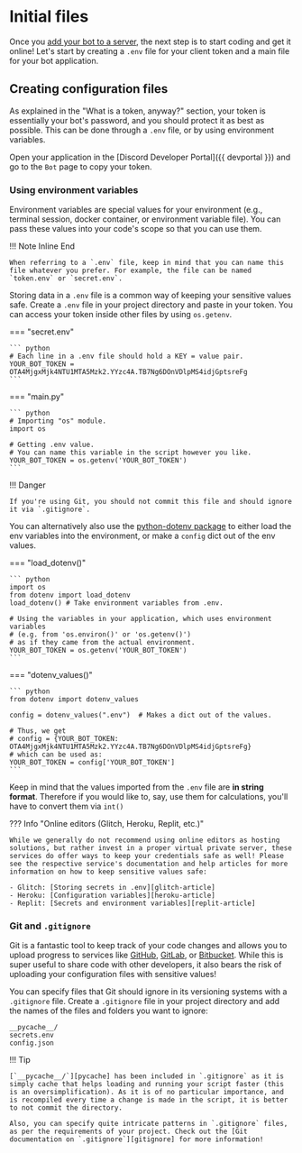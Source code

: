 # Initial files

Once you [add your bot to a server](../000-prerequisites/003-inviting-your-bot.md), the next step is to start coding and get it online! Let's start by creating a `.env` file for your client token and a main file for your bot application.

## Creating configuration files

As explained in the "What is a token, anyway?" section, your token is essentially your bot's password, and you should protect it as best as possible. This can be done through a `.env` file, or by using environment variables.

Open your application in the [Discord Developer Portal]({{ devportal }}) and go to the `Bot` page to copy your token.

### Using environment variables

Environment variables are special values for your environment (e.g., terminal session, docker container, or environment variable file). You can pass these values into your code's scope so that you can use them.

!!! Note Inline End

    When referring to a `.env` file, keep in mind that you can name this file whatever you prefer. For example, the file can be named `token.env` or `secret.env`.

Storing data in a `.env` file is a common way of keeping your sensitive values safe. Create a `.env` file in your project directory and paste in your token. You can access your token inside other files by using `os.getenv`.

=== "secret.env"

    ``` python
    # Each line in a .env file should hold a KEY = value pair.
    YOUR_BOT_TOKEN = OTA4MjgxMjk4NTU1MTA5Mzk2.YYzc4A.TB7Ng6DOnVDlpMS4idjGptsreFg
    ```

=== "main.py"

    ``` python
    # Importing "os" module.
    import os

    # Getting .env value.
    # You can name this variable in the script however you like.
    YOUR_BOT_TOKEN = os.getenv('YOUR_BOT_TOKEN')
    ```

!!! Danger

    If you're using Git, you should not commit this file and should ignore it via `.gitignore`.

You can alternatively also use the [python-dotenv package][python-dotenv] to either load the env variables into the environment, or make a `config` dict out of the env values.

=== "load_dotenv()"

    ``` python
    import os
    from dotenv import load_dotenv
    load_dotenv() # Take environment variables from .env.

    # Using the variables in your application, which uses environment variables 
    # (e.g. from 'os.environ()' or 'os.getenv()') 
    # as if they came from the actual environment.
    YOUR_BOT_TOKEN = os.getenv('YOUR_BOT_TOKEN')
    ```

=== "dotenv_values()"

    ``` python
    from dotenv import dotenv_values

    config = dotenv_values(".env")  # Makes a dict out of the values.
    
    # Thus, we get
    # config = {YOUR_BOT_TOKEN: OTA4MjgxMjk4NTU1MTA5Mzk2.YYzc4A.TB7Ng6DOnVDlpMS4idjGptsreFg}
    # which can be used as:
    YOUR_BOT_TOKEN = config['YOUR_BOT_TOKEN']
    ```

Keep in mind that the values imported from the `.env` file are **in string format**. Therefore if you would like to, say, use them for calculations, you'll have to convert them via `int()`

??? Info "Online editors (Glitch, Heroku, Replit, etc.)"

    While we generally do not recommend using online editors as hosting solutions, but rather invest in a proper virtual private server, these services do offer ways to keep your credentials safe as well! Please see the respective service's documentation and help articles for more information on how to keep sensitive values safe:

    - Glitch: [Storing secrets in .env][glitch-article]
    - Heroku: [Configuration variables][heroku-article]
    - Replit: [Secrets and environment variables][replit-article]

### Git and `.gitignore`

Git is a fantastic tool to keep track of your code changes and allows you to upload progress to services like [GitHub][github], [GitLab][gitlab], or [Bitbucket][bitbucket]. While this is super useful to share code with other developers, it also bears the risk of uploading your configuration files with sensitive values!

You can specify files that Git should ignore in its versioning systems with a `.gitignore` file. Create a `.gitignore` file in your project directory and add the names of the files and folders you want to ignore:

```
__pycache__/
secrets.env
config.json
```

!!! Tip

    [`__pycache__/`][pycache] has been included in `.gitignore` as it is simply cache that helps loading and running your script faster (this is an oversimplification). As it is of no particular importance, and is recompiled every time a change is made in the script, it is better to not commit the directory.

    Also, you can specify quite intricate patterns in `.gitignore` files, as per the requirements of your project. Check out the [Git documentation on `.gitignore`][gitignore] for more information!



[python-dotenv]: https://pypi.org/project/python-dotenv/
[glitch-article]: https://glitch.happyfox.com/kb/article/18
[heroku-article]: https://devcenter.heroku.com/articles/config-vars
[replit-article]: https://docs.replit.com/repls/secrets-environment-variables

[github]: https://github.com/
[gitlab]: https://about.gitlab.com/
[bitbucket]: https://bitbucket.org/product
[pycache]: https://stackoverflow.com/questions/16869024/what-is-pycache
[gitignore]: https://git-scm.com/docs/gitignore